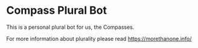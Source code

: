 # Compass Plural Bot
This is a personal plural bot for us, the Compasses.

For more information about plurality please read https://morethanone.info/
